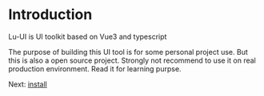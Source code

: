# Introduction
Lu-UI is UI toolkit based on Vue3 and typescript
    
The purpose of building this UI tool is for some personal project use. But this is also a open source project.
Strongly not recommend to use it on real production environment.
Read it for learning purpse.

Next: [install](#/doc/getStart)